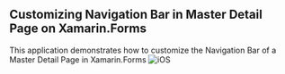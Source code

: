 ## Customizing Navigation Bar in Master Detail Page on Xamarin.Forms
This application demonstrates how to customize the Navigation Bar of a Master Detail Page in Xamarin.Forms
![iOS](https://github.com/xamarin/customer-success-samples/blob/BrandonSampleAppsJan2016/samples/Xamarin.Forms/MasterDetail_NavigationBarColor_SampleApp/MasterDetail_CustomNavigationBar.gif "Custom Navigation Bars in Master Detail Page")
